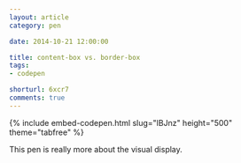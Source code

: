 ```yaml
---
layout: article
category: pen

date: 2014-10-21 12:00:00

title: content-box vs. border-box
tags:
- codepen

shorturl: 6xcr7
comments: true
---
```


{% include embed-codepen.html slug="lBJnz" height="500" theme="tabfree" %}

This pen is really more about the visual display.

